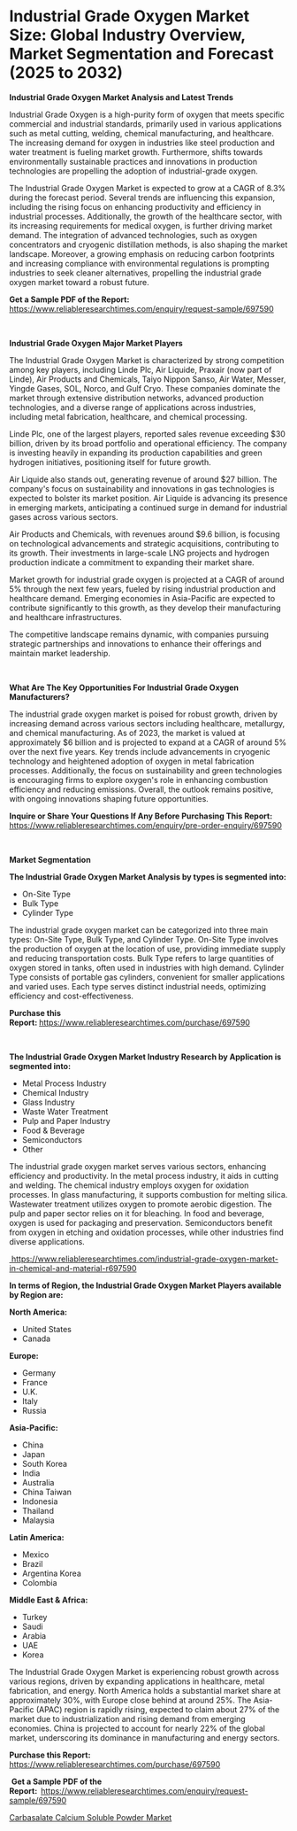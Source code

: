 <p><h1>Industrial Grade Oxygen Market Size: Global Industry Overview, Market Segmentation and Forecast (2025 to 2032)</h1></p><p><strong>Industrial Grade Oxygen Market Analysis and Latest Trends</strong></p>
<p><p>Industrial Grade Oxygen is a high-purity form of oxygen that meets specific commercial and industrial standards, primarily used in various applications such as metal cutting, welding, chemical manufacturing, and healthcare. The increasing demand for oxygen in industries like steel production and water treatment is fueling market growth. Furthermore, shifts towards environmentally sustainable practices and innovations in production technologies are propelling the adoption of industrial-grade oxygen.</p><p>The Industrial Grade Oxygen Market is expected to grow at a CAGR of 8.3% during the forecast period. Several trends are influencing this expansion, including the rising focus on enhancing productivity and efficiency in industrial processes. Additionally, the growth of the healthcare sector, with its increasing requirements for medical oxygen, is further driving market demand. The integration of advanced technologies, such as oxygen concentrators and cryogenic distillation methods, is also shaping the market landscape. Moreover, a growing emphasis on reducing carbon footprints and increasing compliance with environmental regulations is prompting industries to seek cleaner alternatives, propelling the industrial grade oxygen market toward a robust future.</p></p>
<p><strong>Get a Sample PDF of the Report:&nbsp;</strong> <a href="https://www.reliableresearchtimes.com/enquiry/request-sample/697590?utm_campaign=3034&utm_medium=2&utm_source=Github&utm_content=ia&utm_term=23032025&utm_id=industrial-grade-oxygen">https://www.reliableresearchtimes.com/enquiry/request-sample/697590</a></p>
<p>&nbsp;</p>
<p><strong>Industrial Grade Oxygen Major Market Players</strong></p>
<p><p>The Industrial Grade Oxygen Market is characterized by strong competition among key players, including Linde Plc, Air Liquide, Praxair (now part of Linde), Air Products and Chemicals, Taiyo Nippon Sanso, Air Water, Messer, Yingde Gases, SOL, Norco, and Gulf Cryo. These companies dominate the market through extensive distribution networks, advanced production technologies, and a diverse range of applications across industries, including metal fabrication, healthcare, and chemical processing.</p><p>Linde Plc, one of the largest players, reported sales revenue exceeding $30 billion, driven by its broad portfolio and operational efficiency. The company is investing heavily in expanding its production capabilities and green hydrogen initiatives, positioning itself for future growth.</p><p>Air Liquide also stands out, generating revenue of around $27 billion. The company's focus on sustainability and innovations in gas technologies is expected to bolster its market position. Air Liquide is advancing its presence in emerging markets, anticipating a continued surge in demand for industrial gases across various sectors.</p><p>Air Products and Chemicals, with revenues around $9.6 billion, is focusing on technological advancements and strategic acquisitions, contributing to its growth. Their investments in large-scale LNG projects and hydrogen production indicate a commitment to expanding their market share.</p><p>Market growth for industrial grade oxygen is projected at a CAGR of around 5% through the next few years, fueled by rising industrial production and healthcare demand. Emerging economies in Asia-Pacific are expected to contribute significantly to this growth, as they develop their manufacturing and healthcare infrastructures.</p><p>The competitive landscape remains dynamic, with companies pursuing strategic partnerships and innovations to enhance their offerings and maintain market leadership.</p></p>
<p>&nbsp;</p>
<p><strong>What Are The Key Opportunities For Industrial Grade Oxygen Manufacturers?</strong></p>
<p><p>The industrial grade oxygen market is poised for robust growth, driven by increasing demand across various sectors including healthcare, metallurgy, and chemical manufacturing. As of 2023, the market is valued at approximately $6 billion and is projected to expand at a CAGR of around 5% over the next five years. Key trends include advancements in cryogenic technology and heightened adoption of oxygen in metal fabrication processes. Additionally, the focus on sustainability and green technologies is encouraging firms to explore oxygen's role in enhancing combustion efficiency and reducing emissions. Overall, the outlook remains positive, with ongoing innovations shaping future opportunities.</p></p>
<p><strong>Inquire or Share Your Questions If Any Before Purchasing This Report:</strong> <a href="https://www.reliableresearchtimes.com/enquiry/pre-order-enquiry/697590?utm_campaign=3034&utm_medium=2&utm_source=Github&utm_content=ia&utm_term=23032025&utm_id=industrial-grade-oxygen">https://www.reliableresearchtimes.com/enquiry/pre-order-enquiry/697590</a></p>
<p>&nbsp;</p>
<p><strong>Market Segmentation</strong></p>
<p><strong>The Industrial Grade Oxygen Market Analysis by types is segmented into:</strong></p>
<p><ul><li>On-Site Type</li><li>Bulk Type</li><li>Cylinder Type</li></ul></p>
<p><p>The industrial grade oxygen market can be categorized into three main types: On-Site Type, Bulk Type, and Cylinder Type. On-Site Type involves the production of oxygen at the location of use, providing immediate supply and reducing transportation costs. Bulk Type refers to large quantities of oxygen stored in tanks, often used in industries with high demand. Cylinder Type consists of portable gas cylinders, convenient for smaller applications and varied uses. Each type serves distinct industrial needs, optimizing efficiency and cost-effectiveness.</p></p>
<p><strong>Purchase this Report:&nbsp;</strong><a href="https://www.reliableresearchtimes.com/purchase/697590?utm_campaign=3034&utm_medium=2&utm_source=Github&utm_content=ia&utm_term=23032025&utm_id=industrial-grade-oxygen">https://www.reliableresearchtimes.com/purchase/697590</a></p>
<p>&nbsp;</p>
<p><strong>The Industrial Grade Oxygen Market Industry Research by Application is segmented into:</strong></p>
<p><ul><li>Metal Process Industry</li><li>Chemical Industry</li><li>Glass Industry</li><li>Waste Water Treatment</li><li>Pulp and Paper Industry</li><li>Food & Beverage</li><li>Semiconductors</li><li>Other</li></ul></p>
<p><p>The industrial grade oxygen market serves various sectors, enhancing efficiency and productivity. In the metal process industry, it aids in cutting and welding. The chemical industry employs oxygen for oxidation processes. In glass manufacturing, it supports combustion for melting silica. Wastewater treatment utilizes oxygen to promote aerobic digestion. The pulp and paper sector relies on it for bleaching. In food and beverage, oxygen is used for packaging and preservation. Semiconductors benefit from oxygen in etching and oxidation processes, while other industries find diverse applications.</p></p>
<p><a href="https://www.reliableresearchtimes.com/industrial-grade-oxygen-market-in-chemical-and-material-r697590?utm_campaign=3034&utm_medium=2&utm_source=Github&utm_content=ia&utm_term=23032025&utm_id=industrial-grade-oxygen">&nbsp;https://www.reliableresearchtimes.com/industrial-grade-oxygen-market-in-chemical-and-material-r697590</a></p>
<p><strong>In terms of Region, the Industrial Grade Oxygen Market Players available by Region are:</strong></p>
<p>
    <p> <strong> North America: </strong>
        <ul>
            <li>United States</li>
            <li>Canada</li>
        </ul>
        </p> 
    <p> <strong> Europe: </strong>
        <ul>
            <li>Germany</li>
            <li>France</li>
            <li>U.K.</li>
            <li>Italy</li>
            <li>Russia</li>
        </ul>
        </p> 
    <p> <strong> Asia-Pacific: </strong>
        <ul>
            <li>China</li>
            <li>Japan</li>
            <li>South Korea</li>
            <li>India</li>
            <li>Australia</li>
            <li>China Taiwan</li>
            <li>Indonesia</li>
            <li>Thailand</li>
            <li>Malaysia</li>
        </ul>
        </p> 
    <p> <strong> Latin America: </strong>
        <ul>
            <li>Mexico</li>
            <li>Brazil</li>
            <li>Argentina Korea</li>
            <li>Colombia</li>
        </ul>
        </p> 
    <p> <strong> Middle East & Africa: </strong>
        <ul>
            <li>Turkey</li>
            <li>Saudi</li>
            <li>Arabia</li>
            <li>UAE</li>
            <li>Korea</li>
        </ul>
    </p>
    </p>
<p><p>The Industrial Grade Oxygen Market is experiencing robust growth across various regions, driven by expanding applications in healthcare, metal fabrication, and energy. North America holds a substantial market share at approximately 30%, with Europe close behind at around 25%. The Asia-Pacific (APAC) region is rapidly rising, expected to claim about 27% of the market due to industrialization and rising demand from emerging economies. China is projected to account for nearly 22% of the global market, underscoring its dominance in manufacturing and energy sectors.</p></p>
<p><strong>Purchase this Report: </strong><a href="https://www.reliableresearchtimes.com/purchase/697590?utm_campaign=3034&utm_medium=2&utm_source=Github&utm_content=ia&utm_term=23032025&utm_id=industrial-grade-oxygen">https://www.reliableresearchtimes.com/purchase/697590</a></p>
<p>&nbsp;<strong>Get a Sample PDF of the Report:&nbsp;&nbsp;</strong><a href="https://www.reliableresearchtimes.com/enquiry/request-sample/697590?utm_campaign=3034&utm_medium=2&utm_source=Github&utm_content=ia&utm_term=23032025&utm_id=industrial-grade-oxygen">https://www.reliableresearchtimes.com/enquiry/request-sample/697590</a></p>
<p><strong></strong></p>
<p><p><a href="https://github.com/chkrselia/Market-Research-Report-List-1/blob/main/carbasalate-calcium-soluble-powder-market.md?utm_campaign=3034&utm_medium=2&utm_source=Github&utm_content=ia&utm_term=23032025&utm_id=industrial-grade-oxygen">Carbasalate Calcium Soluble Powder Market</a></p></p>